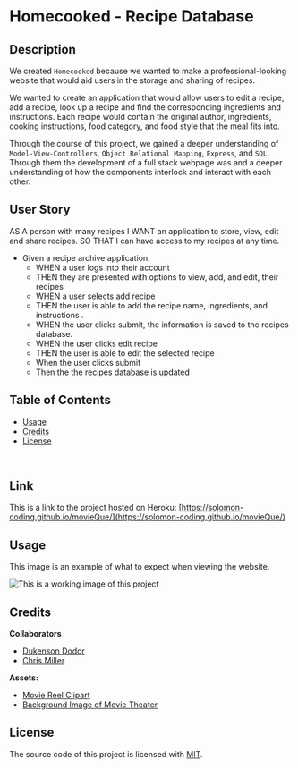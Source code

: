 # Homecooked - Recipe Database

## Description

We created `Homecooked` because we wanted to make a professional-looking website that would aid users in the storage and sharing of recipes.

We wanted to create an application that would allow users to edit a recipe, add a recipe, look up a recipe and find the corresponding ingredients and instructions. Each recipe would contain the original author, ingredients, cooking instructions, food category, and food style that the meal fits into. 

Through the course of this project, we gained a deeper understanding of `Model-View-Controllers`, `Object Relational Mapping`, `Express`, and `SQL`. Through them the development of a full stack webpage was and a deeper understanding of how the components interlock and interact with each other.

## User Story

AS A person with many recipes
I WANT an application to store, view, edit and share recipes.
SO THAT I can  have access to my recipes at any time.  

- Given a recipe archive application.
    - WHEN a user logs into their account
    - THEN they are presented with options to view, add, and edit, their recipes 
    - WHEN a user selects add recipe 
    - THEN the user is able to add the recipe name, ingredients, and instructions .
    - WHEN  the user clicks submit, the information is saved to the recipes database.
    - WHEN the user clicks edit recipe
    - THEN  the user is able to edit the selected recipe
    - When the user clicks submit
    - Then the the recipes database is updated

## Table of Contents

- [Usage](#usage)
- [Credits](#credits)
- [License](#license)

<br>

## Link

This is a link to the project hosted on Heroku: [https://solomon-coding.github.io/movieQue/](https://solomon-coding.github.io/movieQue/)

## Usage

<!-- Provide instructions and examples for use. Include screenshots as needed. -->

This image is an example of what to expect when viewing the website.

![This is a working image of this project](assets/images/demo-screenshot.gif)

## Credits

<!-- List your collaborators, if any, with links to their GitHub profiles. -->

**Collaborators**
- [Dukenson Dodor](https://github.com/dodor101)
- [Chris Miller](https://github.com/crmiller2010)

<!-- If you used any third-party assets that require attribution, list the creators with links to their primary web presence in this section. -->

**Assets:**
- [Movie Reel Clipart](https://pixabay.com/vectors/film-film-reel-video-cinema-161204/)
- [Background Image of Movie Theater](https://www.pexels.com/photo/time-lapse-photography-of-car-lights-in-front-of-cinema-436413/)


## License

The source code of this project is licensed with [MIT](LICENSE).
